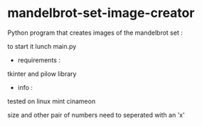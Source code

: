 # mandelbrot-set-image-creator
Python program that creates images of the mandelbrot set :

to start it lunch main.py


 + requirements : 

tkinter and pilow library


 + info :

tested on linux mint cinameon

size and other pair of numbers need to seperated with an 'x'
